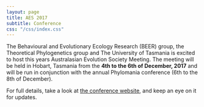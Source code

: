 ```yaml
---
layout: page
title: AES 2017
subtitle: Conference
css: "/css/index.css"
---
```


The Behavioural and Evolutionary Ecology Research (BEER) group, the Theoretical Phylogenetics group and The University of Tasmania is excited to host this years Australasian Evolution Society Meeting. The meeting will be held in Hobart, Tasmania from the **4th to the 6th of December, 2017** and will be run in conjunction with the annual Phylomania conference (6th to the 8th of December).

For full details, take a look at [the conference website](https://aesconference2017.wordpress.com), and keep an eye on it for updates.
